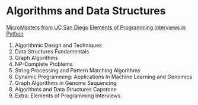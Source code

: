 # Algorithms and Data Structures

[MicroMasters from UC San Diego](https://www.edx.org/micromasters/ucsandiegox-algorithms-and-data-structures)
[Elements of Programming Interviews in Python](https://www.amazon.com/Elements-Programming-Interviews-Python-Insiders/dp/1537713949/)

1. Algorithmic Design and Techniques
2. Data Structures Fundamentals
3. Graph Algorithms
4. NP-Complete Problems
5. String Processing and Pattern Matching Algorithms
6. Dynamic Programming: Applications In Machine Learning and Genomics
7. Graph Algorithms in Genome Sequencing
8. Algorithms and Data Structures Capstone
9. Extra: Elements of Programming Interviews
